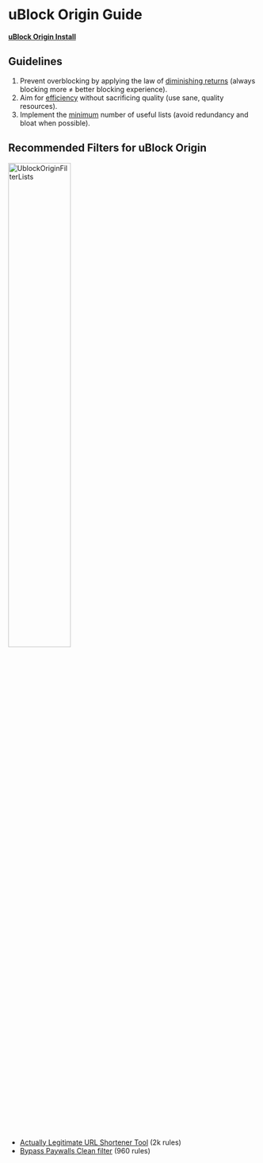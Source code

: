 # uBlock Origin Guide

**[uBlock Origin Install](https://addons.mozilla.org/en-US/firefox/addon/ublock-origin/)**


## Guidelines
1) Prevent overblocking by applying the law of [diminishing returns](https://web.archive.org/web/20231108092752if_/https://pmctraining.com/site/wp-content/uploads/2018/04/Law-of-Diminishing-Returns-CHART.png) (always blocking more ≠ better blocking experience).
2) Aim for [efficiency](https://brave.com/blog/the-mounting-cost-of-stale-ad-blocking-rules/) without sacrificing quality (use sane, quality resources).
3) Implement the [minimum](https://reddit.com/r/uBlockOrigin/wiki/index#wiki_which_filter_lists_should_i_select.3F) number of useful lists (avoid redundancy and bloat when possible).

## Recommended Filters for uBlock Origin

<div style="width: 100%; text-align: left;">
    <img src="/assets/adblocking-privacy/uBlockOriginFilterLists.png" alt="UblockOriginFilterLists" style="width: 50%; height: auto;">
</div>

* [Actually Legitimate URL Shortener Tool](https://filterlists.com/lists/actually-legitimate-url-shortener-tool) (2k rules)
* [Bypass Paywalls Clean filter](https://filterlists.com/lists/bypass-paywalls-clean-filter) (960 rules)